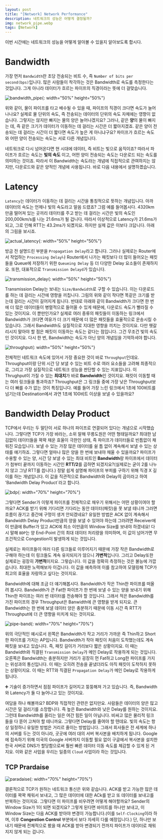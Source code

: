 ```yaml
---
layout: post
title: "[Network] Network Performance"
description: 네트워크의 성능은 어떻게 결정될까?
img: network_pipe.webp
tags: [Network]
---
```


이번 시간에는 네트워크의 성능을 어떻게 알아볼 수 있을지 알아보도록 합시다.

# Bandwidth

가장 먼저 `Bandwidth`란 초당 전송되는 비트 수, 즉 `Number of bits per second(bps)`입니다. 많은 사람들이 착각하는 것은 Bandwidth로 속도를 측정한다는 것입니다. 그게 아니라 데이터가 흐르는 파이프의 직경이라는 뜻에 더 걸맞습니다.

![bandwidth_pipe](/assets/img/network-performance/bandwidth_pipe.png){: width="50%" height="50%"}

위와 같이, 물이 파이프를 타고 배수될 수 있을 때, 파이프의 직경이 크다면 속도가 늘어나나요? 실제로 물 단위의 속도, 즉 전송되는 데이터의 단위의 속도 자체에는 영향이 없습니다. 그렇지는 않지만 빠지는 물의 양은 늘어나겠지요? 그러나, 같은 **양**의 물이 빠지는 데, 즉 같은 크기가 데이터가 이동하는 데 걸리는 시간은 더 짧아지겠죠. 같은 양이 전송되는 데 걸리는 시간이 더 짧다면 속도가 높은 게 아니냐구요? 파이프가 흐르는 속도와 어떤 양이 전송되는 속도는 서로 다른 개념입니다. 

네트워크로 다시 넘어온다면 현 시대에 데이터, 즉 비트는 빛으로 움직이죠? 따라서 파이프가 흐르는 속도는 **빛의 속도** 이고, 어떤 양이 전송되는 속도는 다운로드 되는 속도를 의미하는 것이죠. 따라서 이 Bandwidth는 속도라는 개념에 직접적으로 관여하지는 않지만, 다운로드와 같은 양적인 개념에 사용됩니다. 바로 다음 내용에서 설명하곘습니다.

# Latency

`Latency`는 데이터가 이동하는 데 걸리는 시간을 통칭적으로 뜻하는 개념입니다. 아까 데이터의 속도는 언제나 빛의 속도라고 말씀 드렸죠? 그럼 예를 들어봅시다. 4320km 만큼 떨어져 있는 곳끼리 데이터를 주고 받는 데 걸리는 시간은 빛의 속도인 200,000km/s를 나눈 21.6ms가 될 겁니다. 따라서 이상적으로 Latency가 21.6ms가 되고, 그로 인해 RTT는 43.2ms가 되곘지요. 하지만 실제 값은 이보다 크답니다. 아래의 그림을 보시죠.

![actual_latency](/assets/img/network-performance/actual_latency.png){: width="50%" height="50%"}

방금 전 설명드린 부분을 `Propagation Delay`라고 합니다. 그러나 실제로는 Router에서 작업하는 `Processing Delay`나 Router에서 나가는 패킷보다 더 많이 들어오는 패킷들을 Queue에 저장하기 위한 `Queueing Delay` 등 더 다양한 Delay 요소들이 존재하지요. 또한, 대표적으로 `Transmission Delayd`가 있습니다.

![transmission_delay](/assets/img/network-performance/transmission_delay.png){: width="50%" height="50%"}

Transmission Delay는 보내는 `Size/Bandwidth`로 구할 수 있습니다. 이는 다운로드를 하는 데 걸리는 시간에 영향을 끼칩니다. 그림의 위와 같이 작다면 똑같은 크기를 받는데 걸리는 시간이 길어지게 됩니다. 반대로 아래와 같이 Bandwidth가 크다면 한 번에 더 많은 데이터들이 병렬적으로 들어올 수 있게 때문에, 다운로드 속도가 빨라질 수 있는 것이지요. 이 뿐만인가요? 실제로 여러 종류의 패킷들이 이동하는 링크에서 Bandwidth가 크다면 여유가 더 크기 때문에 더 많은 패킷들을 효율적으로 운송시킬 수 있습니다. 그래서 Bandwidth도 실질적으로 지대한 영향을 끼치는 것이지요. 다만 헷갈리시지 말아야 할 점은 패킷이 이동하는 속도는 같다는 점입니다. 그건 무조건 빛의 속도인 것이지요. 다시 한 번, Bandwidth는 속도가 아닌 양의 개념임을 기억하셔야 합니다.

![throughput](/assets/img/network-performance/throughput.png){: width="50%" height="50%"}

전체적인 네트워크 속도에 있어서 가장 중요한 것이 바로 `Throughput`인데요. Throughput이랑 단위 시간 당 보낼 수 있는 비트 수로 여러 요소들을 고려해 최종적으로, 그리고 가장 실질적으로 네트워크 성능을 판단할 수 있는 지표입니다. 이 Thrughput이 가질 수 있는 **최대치**가 바로 **Bandwidth**인 것이지요. 패킷이 이동할 때는 여러 링크들을 통과하죠? Throughput은 그 링크들 중에 가장 낮은 Throughput보다 더 빠를 수가 없는 것이 특징입니다. 예를 들어 가장 느린 링크에서 1초에 100비트를 넘기는데 Destination에서 과연 1초에 100비트 이상을 보낼 수 있을까요?

# Bandwidth Delay Product

TCP에서 우리는 두 말단이 서로 하나의 파이프로 연결되어 있다는 개념으로 시작했습니다. 그렇다면 TCP가 가장 바라는, 소위 말해 무릉도원은 어떤 형태일까요? 최대한 남김없이 데이터들을 꽉꽉 채운 효울이 극한인 상태, 즉 파이프가 데이터들로 빈틈없이 채워진 모습입니다. 보낼 수 있는 가장 많은 데이터를 쉴 틈 없이 계속해서 보낼 수 있는 상태를 얘기하죠. 그렇다면 얼마나 많은 양을 한 번에 보내야 채울 수 있을까요? 파이프가 수용할 수 있는 양, 시간 당 보낼 수 있는 최대 비트인 **Bandwidth**랑 파이프에서 데이터가 첨부터 끝까지 이동하는 시간인 **RTT/2**를 곱하면 되겠지요?(실제로는 굳이 2를 나누지 않고 그냥 RTT를 씁니다.) 정말 쉽게 설명해 파이프의 부피를 구하기 위해 직경 X 길이를 하는 개념입니다. 이 값을 직관적으로 Bandwidth와 Delay의 곱이라고 하여 'Bandwidth Delay Product`라고 합니다.

![bdp](/assets/img/network-performance/bdp.png){: width="70%" height="70%"}

그렇다면 Sender가 이렇게 파이프를 전체적으로 채우기 위해서는 어떤 상황이여야 할까요? ACK를 받기 위해 기다리면 기다리는 동안 데이터(패킷)을 못 보낼 테니까 그러면 흐름이 끊기고 중간에 구멍이 생겨 안되겠네요? 유일한 방법은 ACK 없이 계속해서 Bandwidth Delay Product만큼의 양을 보낼 수 있어야 하는데 그러려면 Receiver에 이 만큼에 Buffer가 있고 ACK에 최소 이만큼의 Window Size를 보내야 하겠네요! 다시 말해 `BDP`는 양 End-Point 간의 최대 데이터 처리량을 의미하며, 이 값이 넘어가면 무조건적으로 Congestion이 발생하게 되는 것입니다. 

실제로는 파이프들이 여러 다른 링크들로 이루어지기 때문에 가장 작은 Bandwidth로 구해야 하는데 이 링크들도 계속 유지되지가 않으니 **가변적**입니다. 그리고 Delay또한 실제로는 굉장히 **가변적**이지요. 그렇습니다. 이 값을 정확히 측정하는 것은 불능에 가깝습니다. 최대한 노력해보자 이겁니다. 이 값을 예측하여 이를 참고하여 모델링해 TCP가 최고의 효율을 자랑하고 싶다는 것이지요. 

Bandwidth에 대해 조금 더 얘기해봅시다. Bandwidth가 작은 Thin한 파이프를 떠올려 봅시다. Bandwidth가 큰 Fat한 파이프가 한 번에 보낼 수 있는 양을 보내기 위해 Thin한 파이프는 여러 번 데이터를 전송해야 할 것입니다. 그래서 적은 Bandwidth를 가진 파이프의 경우 Throughput은 Banwidth에 큰 영향을 받게 되지요. 큰 Bandwidth는 한 번에 보낼 데이터 양은 충분하기 때문에 이동 시간 즉 RTT가 Throughput에 더 큰 영향을 미치게 되는 것이지요. 

![pipe-band](/assets/img/network-performance/pipe_band.png){: width="70%" height="70%"}

위의 극단적인 예시로서 왼쪽은 Bandwidth가 작고 거리가 가까운 즉 Thin하고 Short한 파이프를 가지는 AP입니다. Bandwidth가 작아 패킷이 처음이 도착했는데도 계속 패킷을 보내고 있습니다. 즉, 패킷 길이가 거리보다 짧은 상황이지요. 이 때는 Bandwidth와 직결된 `Transmission Delay`가 메인 Delay로 작용하게 되는 것입니다. 오른쪽은 Bandwidth는 충분하지만 거리가 굉장히 먼 Fat하고 Long한 파이프를 가지는 위성과의 통신입니다. 이 때는 오히려 전송을 끝냈더라도 아직 패킷이 도착하지 못하는 상황이지요. 이 때는 RTT와 직결된 `Propagation Delay`가 메인 Delay로 작용하게 됩니다.

:heavy_plus_sign: 기술이 증가하면서 점점 파이프가 길어지고 뚱뚱해져 가고 있습니다. 즉, Bandwidth와 Latency가 둘 다 늘어나고 있는 것이지요.

여담을 하나 해볼까요? BDP와 직접적인 관련은 없지만요. 사람들은 데이터의 양은 많고 시간은 덜 걸리기를 소망합니다. 즉 높은 Bandwidth와 낮은 Delay를 원하는 것이지요. 그런데 Bandwidth를 올리는 일은 여간 힘든 일이 아닙니다. 비싸고 많은 물리적 링크들을 다 뜯어 고쳐야 할 테니까요. 그렇다면 Delay를 줄여야 할 텐데요. 빛의 속도는 항상 일정하니 유일한 방법은 거리르 줄이는 방법입니다. 그래서 회사들은 전 세계에 하나의 서버를 두는 것이 아니라, 곳곳에 여러 대의 서버 복사본을 배치하게 됩니다. Google에 접속하기 위해 미국의 Google 서버까지 이동할 필요 없이 구글에서 복사본을 설치한 한국 서버로 DNS가 할당함으로써 훨씬 빠른 데이터 이동 속도를 체감할 수 있게 된 거지요. 이와 같은 사업을 우리는 일종의 `Cloud` 사업이라 하는 것입니다.

## TCP Prardaise

![paradaise](/assets/img/network-performance/paradaise.png){: width="70%" height="70%"}

결론적으로 TCP가 원하는 네트워크 통신은 위와 같습니다. ACK를 받고 가능한 많은 데이터를 꽉꽉 채워서 보내고, 그 많은 데이터에 대한 ACk를 받고 또 데이터를 보내고를 반복하는 것이지요. 그렇다면 이 파이프를 비우려면 어떻게 해야할까요? Sender의 Window Size가 1이 되면 되겠지요? 그렇게 된다면 바이트를 하나만 보내고, 이 Window Size는 다음 ACK를 받아야 변경이 가능합니다.(이를 `Self-Clocking`이라 하며, 이후 **Congestion Control** 부분에서 보다 자세히 다룰 예정입니다.) 단, 하나만 보내기 때문에 전체적으로 봤을 때 ACK를 받아 변경되기 전까지 파이프가 데이터로 채워지지 않게 되는 겁니다.




